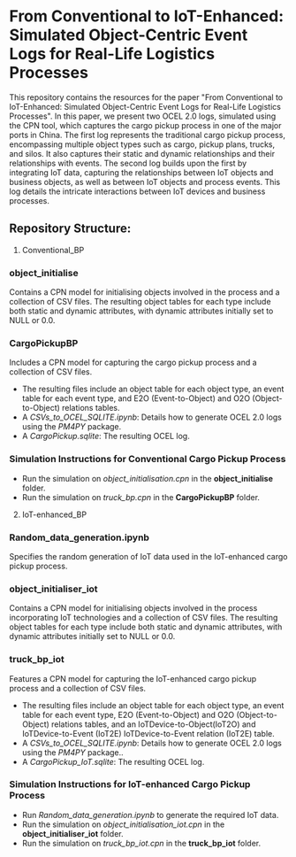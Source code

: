 # From Conventional to IoT-Enhanced: Simulated Object-Centric Event Logs for Real-Life Logistics Processes

This repository contains the resources for the paper "From Conventional to IoT-Enhanced: Simulated Object-Centric Event Logs for Real-Life Logistics Processes". In this paper, we present two OCEL 2.0 logs, simulated using the CPN tool, which captures the cargo pickup process in one of the major ports in China. The first log represents the traditional cargo pickup process, encompassing multiple object types such as cargo, pickup plans, trucks, and silos. It also captures their static and dynamic relationships and their relationships with events. The second log builds upon the first by integrating IoT data, capturing the relationships between IoT objects and business objects, as well as between IoT objects and process events. This log details the intricate interactions between IoT devices and business processes. 

## Repository Structure:
1. Conventional_BP
### object_initialise
Contains a CPN model for initialising objects involved in the process and a collection of CSV files. The resulting object tables for each type include both static and dynamic attributes, with dynamic attributes initially set to NULL or 0.0.
### CargoPickupBP
Includes a CPN model for capturing the cargo pickup process and a collection of CSV files.
  - The resulting files include an object table for each object type, an event table for each event type, and E2O (Event-to-Object) and O2O (Object-to-Object) relations tables.
  - A _CSVs_to_OCEL_SQLITE.ipynb_: Details how to generate OCEL 2.0 logs using the _PM4PY_ package.
  - A _CargoPickup.sqlite_: The resulting OCEL log.
    
### Simulation Instructions for Conventional Cargo Pickup Process
- Run the simulation on _object_initialisation.cpn_ in the **object_initialise** folder.
- Run the simulation on _truck_bp.cpn_ in the **CargoPickupBP** folder.
  

2. IoT-enhanced_BP
### Random_data_generation.ipynb
Specifies the random generation of IoT data used in the IoT-enhanced cargo pickup process.
### object_initialiser_iot
Contains a CPN model for initialising objects involved in the process incorporating IoT technologies and a collection of CSV files. The resulting object tables for each type include both static and dynamic attributes, with dynamic attributes initially set to NULL or 0.0.
### truck_bp_iot
Features a CPN model for capturing the IoT-enhanced cargo pickup process and a collection of CSV files.
  - The resulting files include an object table for each object type, an event table for each event type, E2O (Event-to-Object) and O2O (Object-to-Object) relations tables, and an IoTDevice-to-Object(IoT2O) and IoTDevice-to-Event (IoT2E) IoTDevice-to-Event relation (IoT2E) table.
  - A _CSVs_to_OCEL_SQLITE.ipynb_: Details how to generate OCEL 2.0 logs using the _PM4PY_ package..
  - A _CargoPickup_IoT.sqlite_: The resulting OCEL log.
 
### Simulation Instructions for IoT-enhanced Cargo Pickup Process
- Run _Random_data_generation.ipynb_ to generate the required IoT data.
- Run the simulation on _object_initialisation_iot.cpn_ in the **object_initialiser_iot** folder.
- Run the simulation on _truck_bp_iot.cpn_ in the **truck_bp_iot** folder.
